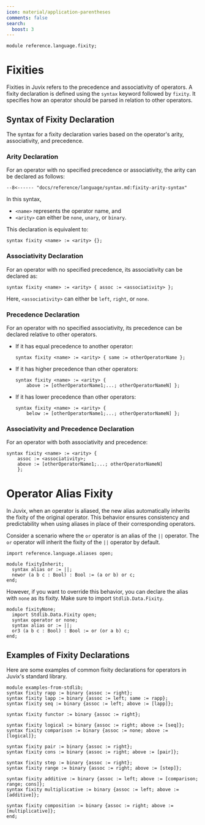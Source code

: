 ```yaml
---
icon: material/application-parentheses
comments: false
search:
  boost: 3
---
```


```juvix hide
module reference.language.fixity;
```

# Fixities

Fixities in Juvix refers to the precedence and associativity of operators. A
fixity declaration is defined using the `syntax` keyword followed by `fixity`.
It specifies how an operator should be parsed in relation to other operators.

## Syntax of Fixity Declaration

The syntax for a fixity declaration varies based on the operator's arity,
associativity, and precedence.

### Arity Declaration

For an operator with no specified precedence or associativity, the arity can be
declared as follows:

```text
--8<------ "docs/reference/language/syntax.md:fixity-arity-syntax"
```

In this syntax,

- `<name>` represents the operator name, and
- `<arity>` can either be `none`, `unary`, or `binary`.

This declaration is equivalent to:

```text
syntax fixity <name> := <arity> {};
```

### Associativity Declaration

For an operator with no specified precedence, its associativity can be declared
as:

```text
syntax fixity <name> := <arity> { assoc := <associativity> };
```

Here, `<associativity>` can either be `left`, `right`, or `none`.

### Precedence Declaration

For an operator with no specified associativity, its precedence can be declared
relative to other operators.

- If it has equal precedence to another operator:

  ```text
  syntax fixity <name> := <arity> { same := otherOperatorName };
  ```

- If it has higher precedence than other operators:

  ```text
  syntax fixity <name> := <arity> {
      above := [otherOperatorName1;...; otherOperatorNameN] };
  ```

- If it has lower precedence than other operators:

  ```text
  syntax fixity <name> := <arity> {
      below := [otherOperatorName1;...; otherOperatorNameN] };
  ```

### Associativity and Precedence Declaration

For an operator with both associativity and precedence:

```text
syntax fixity <name> := <arity> {
    assoc := <associativity>;
    above := [otherOperatorName1;...; otherOperatorNameN]
    };
```

# Operator Alias Fixity

In Juvix, when an operator is aliased, the new alias automatically inherits the
fixity of the original operator. This behavior ensures consistency and
predictability when using aliases in place of their corresponding operators.

Consider a scenario where the `or` operator is an alias of the `||` operator.
The `or` operator will inherit the fixity of the `||` operator by default.

```juvix hide
import reference.language.aliases open;
```

```juvix
module fixityInherit;
  syntax alias or := ||;
  newor (a b c : Bool) : Bool := (a or b) or c;
end;
```

However, if you want to override this behavior, you can declare the alias with
`none` as its fixity. Make sure to import `Stdlib.Data.Fixity`.   

```juvix
module fixityNone;
  import Stdlib.Data.Fixity open;
  syntax operator or none;
  syntax alias or := ||;
  or3 (a b c : Bool) : Bool := or (or a b) c;
end;
```

## Examples of Fixity Declarations

Here are some examples of common fixity declarations for operators in Juvix's
standard library.

```juvix
module examples-from-stdlib;
syntax fixity rapp := binary {assoc := right};
syntax fixity lapp := binary {assoc := left; same := rapp};
syntax fixity seq := binary {assoc := left; above := [lapp]};

syntax fixity functor := binary {assoc := right};

syntax fixity logical := binary {assoc := right; above := [seq]};
syntax fixity comparison := binary {assoc := none; above := [logical]};

syntax fixity pair := binary {assoc := right};
syntax fixity cons := binary {assoc := right; above := [pair]};

syntax fixity step := binary {assoc := right};
syntax fixity range := binary {assoc := right; above := [step]};

syntax fixity additive := binary {assoc := left; above := [comparison; range; cons]};
syntax fixity multiplicative := binary {assoc := left; above := [additive]};

syntax fixity composition := binary {assoc := right; above := [multiplicative]};
end;
```
